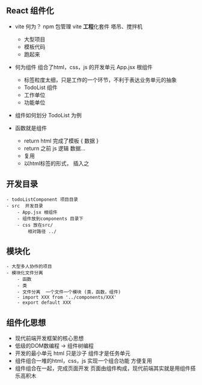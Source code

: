 ## React 组件化

- vite 何为？
npm 包管理
    vite **工程**化套件  塔吊、搅拌机
    - 大型项目
    - 模板代码
    - 跑起来 

- 何为组件
    组合了html，css，js 的开发单元
    App.jsx 根组件
    - 标签粒度太细，只是工作的一个环节，不利于表达业务单元的抽象
    - TodoList 组件
    - 工作单位
    - 功能单位
- 组件如何划分 TodoList 为例
- 函数就是组件
    - return html  完成了模板 { 数据 }
    - return 之前  js 逻辑 数据...
    - 复用 
    - 以html标签的形式， 插入之

## 开发目录
    - todoListComponent 项目目录
    - src  开发目录
        - App.jsx 根组件
        - 组件放到components 目录下
        - css 放在src/
            相对路径 ../

## 模块化
    - 大型多人协作的项目
    - 模块化文件分离
        - 函数 
        - 类
        - 文件分离  一个文件一个模块 (类，函数，组件)
        - import XXX from '../components/XXX'
        - export default XXX

## 组件化思想
- 现代前端开发框架的核心思想
- 低级的DOM数编程 -> 组件树编程
- 开发的最小单元
    html 只是沙子
    组件才是任务单元
- 组件组合一堆的html，css，js 实现一个组合功能
    方便复用
- 组件组合在一起，完成页面开发
    页面由组件构成，现代前端其实就是用组件搭乐高积木